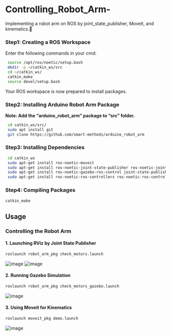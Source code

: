 # Controlling_Robot_Arm-
Implementing a robot arm on ROS by joint_state_publisher, Moveit, and kinematics.🤖

### Step1: Creating a ROS Workspace

Enter the following commands in your cmd:
```bash
 source /opt/ros/noetic/setup.bash
 mkdir -p ~/catkin_ws/src
 cd ~/catkin_ws/ 
 catkin_make
 source devel/setup.bash
```
 Your ROS workspace is now prepared to install packages.


### Step2: Installing Arduino Robot Arm Package
**Note: Add the “arduino_robot_arm” package to “src” folder.**
```bash
 cd catkin_ws/src/
 sudo apt install git
 git clone https://github.com/smart-methods/arduino_robot_arm
```

### Step3: Installing Dependencies

```bash
 cd catkin_ws
 sudo apt-get install ros-noetic-moveit
 sudo apt-get install ros-noetic-joint-state-publisher ros-noetic-joint-state-publisher-gui
 sudo apt-get install ros-noetic-gazebo-ros-control joint-state-publisher
 sudo apt-get install ros-noetic-ros-controllers ros-noetic-ros-control
```

### Step4: Compiling Packages

```bash
catkin_make
```

## Usage
### Controlling the Robot Arm

#### 1. Launching RViz by Joint State Publisher
```bash
roslaunch robot_arm_pkg check_motors.launch
```

![image](https://github.com/VAsmaaShaker/Controlling_Robot_Arm-/assets/174564364/07a38e86-c4df-4e3a-a53c-77e76c6937a0)
![image](https://github.com/VAsmaaShaker/Controlling_Robot_Arm-/assets/174564364/72ca14d2-266f-47c6-ab7a-2555135b2046)

#### 2. Running Gazebo Simulation
```bash
roslaunch robot_arm_pkg check_motors_gazebo.launch
```

![image](https://github.com/VAsmaaShaker/Controlling_Robot_Arm-/assets/174564364/95ce5e23-aef7-4868-8bde-0d68c6db8df2)


#### 3. Using Moveit for Kinematics
```bash
roslaunch moveit_pkg demo.launch
```

![image](https://github.com/VAsmaaShaker/Controlling_Robot_Arm-/assets/174564364/77a7e1c3-ca23-4f1c-99de-89710a3f588f)





